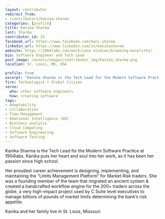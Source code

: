 ```yaml
---
layout: contributor
redirect_from:
- /contributors/kanika-sharma
categories: [profile]
title: Kanika Sharma
last: Sharma
contributor_id: 33
facebook_url: https://www.facebook.com/kani.sharma
linkedin_url: https://www.linkedin.com/in/kanikasharma
website: https://1904labs.com/work/case-studies/breaking-monoliths/
bio: Software Engineer and Tech Lead
post_image: /assets/images/contributor_img/kanika_sharma.png
location: St. Louis, MO, USA

profile: true
excerpt: "Kanika Sharma is the Tech Lead for the Modern Software Practice at 1904labs. Career Path: Technologist + Global Citizen"
fire: Technologist + Global Citizen
serve:
  who: other software engineers
  how: creating software
tags:
- Adaptability
- Collaboration
- Time Management
- Emotional Intelligence (EQ)
- Business analysis
- Cloud Computing
- Software Engineering
- Software Testing
---
```

Kanika Sharma is the Tech Lead for the Modern Software Practice at 1904labs. Kanika puts her heart and soul into her work, as it has been her passion since high school.

Her proudest career achievement is designing, implementing, and maintaining the “Limits Management Platform” for Market Risk traders. She was a founding member of the team that migrated an ancient system & created a handcrafted workflow engine for the 200+ traders across the globe, a very high-impact project used by C Suite level executives to manage billions of pounds of market limits determining the bank’s risk appetite.

Kanika and her family live in St. Louis, Missouri.
